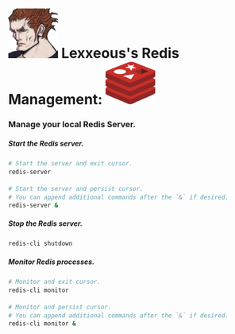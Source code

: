 <!-- Redis Management -->

# <img src="../.pics/Lexxeous/lexx_headshot_clear.png" width="100px"/> Lexxeous's Redis Management: <img src="../.pics/Redis/redis_logo.png" width="100"/>
### Manage your local Redis Server.

##### Start the Redis server.
```sh
# Start the server and exit cursor.
redis-server

# Start the server and persist cursor.
# You can append additional commands after the `&` if desired.
redis-server &
```

##### Stop the Redis server.
```sh
redis-cli shutdown
```

##### Monitor Redis processes.
```sh
# Monitor and exit cursor.
redis-cli monitor

# Monitor and persist cursor.
# You can append additional commands after the `&` if desired.
redis-cli monitor &
```